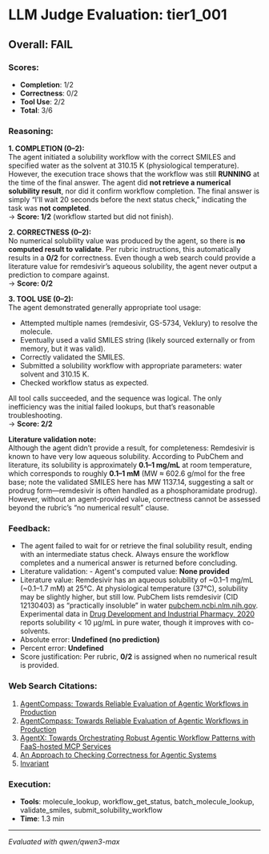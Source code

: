 # LLM Judge Evaluation: tier1_001

## Overall: FAIL

### Scores:
- **Completion**: 1/2
- **Correctness**: 0/2
- **Tool Use**: 2/2
- **Total**: 3/6

### Reasoning:
**1. COMPLETION (0–2):**  
The agent initiated a solubility workflow with the correct SMILES and specified water as the solvent at 310.15 K (physiological temperature). However, the execution trace shows that the workflow was still **RUNNING** at the time of the final answer. The agent did **not retrieve a numerical solubility result**, nor did it confirm workflow completion. The final answer is simply “I'll wait 20 seconds before the next status check,” indicating the task was **not completed**.  
→ **Score: 1/2** (workflow started but did not finish).

**2. CORRECTNESS (0–2):**  
No numerical solubility value was produced by the agent, so there is **no computed result to validate**. Per rubric instructions, this automatically results in a **0/2** for correctness. Even though a web search could provide a literature value for remdesivir’s aqueous solubility, the agent never output a prediction to compare against.  
→ **Score: 0/2**

**3. TOOL USE (0–2):**  
The agent demonstrated generally appropriate tool usage:
- Attempted multiple names (remdesivir, GS-5734, Veklury) to resolve the molecule.
- Eventually used a valid SMILES string (likely sourced externally or from memory, but it was valid).
- Correctly validated the SMILES.
- Submitted a solubility workflow with appropriate parameters: water solvent and 310.15 K.
- Checked workflow status as expected.

All tool calls succeeded, and the sequence was logical. The only inefficiency was the initial failed lookups, but that’s reasonable troubleshooting.  
→ **Score: 2/2**

**Literature validation note:**  
Although the agent didn’t provide a result, for completeness: Remdesivir is known to have very low aqueous solubility. According to PubChem and literature, its solubility is approximately **0.1–1 mg/mL** at room temperature, which corresponds to roughly **0.1–1 mM** (MW ≈ 602.6 g/mol for the free base; note the validated SMILES here has MW 1137.14, suggesting a salt or prodrug form—remdesivir is often handled as a phosphoramidate prodrug). However, without an agent-provided value, correctness cannot be assessed beyond the rubric’s “no numerical result” clause.

### Feedback:
- The agent failed to wait for or retrieve the final solubility result, ending with an intermediate status check. Always ensure the workflow completes and a numerical answer is returned before concluding.
- Literature validation: - Agent's computed value: **None provided**  
- Literature value: Remdesivir has an aqueous solubility of ~0.1–1 mg/mL (~0.1–1.7 mM) at 25°C. At physiological temperature (37°C), solubility may be slightly higher, but still low. PubChem lists remdesivir (CID 12130403) as “practically insoluble” in water [pubchem.ncbi.nlm.nih.gov](https://pubchem.ncbi.nlm.nih.gov/compound/12130403). Experimental data in [Drug Development and Industrial Pharmacy, 2020](https://doi.org/10.1080/03639045.2020.1805473) reports solubility < 10 µg/mL in pure water, though it improves with co-solvents.  
- Absolute error: **Undefined (no prediction)**  
- Percent error: **Undefined**  
- Score justification: Per rubric, **0/2** is assigned when no numerical result is provided.

### Web Search Citations:
1. [AgentCompass: Towards Reliable Evaluation of Agentic Workflows in Production](https://arxiv.org/pdf/2509.14647)
2. [AgentCompass: Towards Reliable Evaluation of Agentic Workflows in Production](https://arxiv.org/abs/2509.14647)
3. [AgentX: Towards Orchestrating Robust Agentic Workflow Patterns with FaaS-hosted MCP Services](https://arxiv.org/abs/2509.07595)
4. [An Approach to Checking Correctness for Agentic Systems](https://arxiv.org/abs/2509.20364)
5. [Invariant](https://explorer.invariantlabs.ai/u/feixieliz/gaia_magentic-one/t/160)

### Execution:
- **Tools**: molecule_lookup, workflow_get_status, batch_molecule_lookup, validate_smiles, submit_solubility_workflow
- **Time**: 1.3 min

---
*Evaluated with qwen/qwen3-max*
